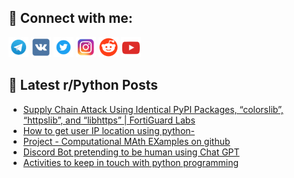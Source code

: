 ## 🔎 Connect with me:
[<img src="https://github.com/bullbesh/bullbesh/blob/main/images/Telegram.png" width="32" height="32" />](https://t.me/bullbesh)
[<img src="https://github.com/bullbesh/bullbesh/blob/main/images/VK.png" width="32" height="32" />](https://vk.com/bullbesh)
[<img src="https://github.com/bullbesh/bullbesh/blob/main/images/Twitter.png" width="32" height="32" />](https://twitter.com/bullbesh1)
[<img src="https://github.com/bullbesh/bullbesh/blob/main/images/Instagram.png" width="32" height="32" />](https://www.instagram.com/bullbesh)
[<img src="https://github.com/bullbesh/bullbesh/blob/main/images/Reddit.png" width="32" height="32" />](https://www.reddit.com/user/bullbesh)
[<img src="https://github.com/bullbesh/bullbesh/blob/main/images/YouTube.png" width="32" height="32" />](https://www.youtube.com/channel/UCtfjRs6uzgq5mfm8S06WTcg)

## 📕 Latest r/Python Posts
<!-- BLOG-POST-LIST:START -->
- [Supply Chain Attack Using Identical PyPI Packages, “colorslib”, “httpslib”, and “libhttps” | FortiGuard Labs](https://www.reddit.com/r/Python/comments/10cm2yo/supply_chain_attack_using_identical_pypi_packages/)
- [How to get user IP location using python-](https://www.reddit.com/r/Python/comments/10cle8w/how_to_get_user_ip_location_using_python/)
- [Project - Computational MAth EXamples on github](https://www.reddit.com/r/Python/comments/10cjzdz/project_computational_math_examples_on_github/)
- [Discord Bot pretending to be human using Chat GPT](https://www.reddit.com/r/Python/comments/10cjm62/discord_bot_pretending_to_be_human_using_chat_gpt/)
- [Activities to keep in touch with python programming](https://www.reddit.com/r/Python/comments/10chz9y/activities_to_keep_in_touch_with_python/)
<!-- BLOG-POST-LIST:END -->
